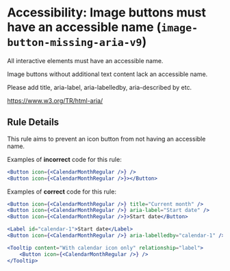 # Accessibility: Image buttons must have an accessible name (`image-button-missing-aria-v9`)

All interactive elements must have an accessible name.

Image buttons without additional text content lack an accessible name.

Please add title, aria-label, aria-labelledby, aria-described by etc.

<https://www.w3.org/TR/html-aria/>

## Rule Details

This rule aims to prevent an icon button from not having an accessible name.

Examples of **incorrect** code for this rule:

```jsx
<Button icon={<CalendarMonthRegular />} />
<Button icon={<CalendarMonthRegular />}></Button>
```

Examples of **correct** code for this rule:

```jsx
<Button icon={<CalendarMonthRegular />} title="Current month" />
<Button icon={<CalendarMonthRegular />} aria-label="Start date" />
<Button icon={<CalendarMonthRegular />}>Start date</Button>

<Label id="calendar-1">Start date</Label>
<Button icon={<CalendarMonthRegular />} aria-labelledby="calendar-1" />

<Tooltip content="With calendar icon only" relationship="label">
    <Button icon={<CalendarMonthRegular />} />
</Tooltip>
```
